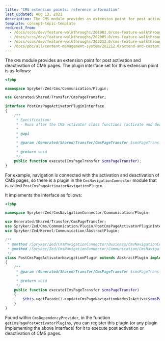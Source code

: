 ```yaml
---
title: "CMS extension points: reference information"
last_updated: Aug 13, 2021
description: The CMS module provides an extension point for post activation and deactivation of CMS pages.
template: concept-topic-template
redirect_from:
  - /docs/scos/dev/feature-walkthroughs/201903.0/cms-feature-walkthrough/cms-extension-points-reference-information.html
  - /docs/scos/dev/feature-walkthroughs/202005.0/cms-feature-walkthrough/cms-extension-points-reference-information.html
  - /docs/scos/dev/feature-walkthroughs/202212.0/cms-feature-walkthrough/cms-extension-points-reference-information.html
  - /docs/pbc/all/content-management-system/202212.0/extend-and-customize/cms-extension-points-reference-information.html
---
```


The `CMS` module provides an extension point for post activation and deactivation of CMS pages. The plugin interface set for this extension point is as follows:

```php
<?php

namespace Spryker/Zed/Cms/Communication/Plugin;

use Generated/Shared/Transfer/CmsPageTransfer;

interface PostCmsPageActivatorPluginInterface
{
    /**
     * Specification:
     * - Runs after the CMS activator class functions (activate and deactivate)
     *
     * @api
     *
     * @param /Generated/Shared/Transfer/CmsPageTransfer $cmsPageTransfer
     *
     * @return void
     */
    public function execute(CmsPageTransfer $cmsPageTransfer);
}
```

For example, navigation is connected with the activation and deactivation of CMS pages, so there is a plugin in the `CmsNavigationConnector` module that is called `PostCmsPageActivatorNavigationPlugin`.

It implements the interface as follows:

```php
<?php

namespace Spryker/Zed/CmsNavigationConnector/Communication/Plugin;

use Generated/Shared/Transfer/CmsPageTransfer;
use Spryker/Zed/Cms/Communication/Plugin/PostCmsPageActivatorPluginInterface;
use Spryker/Zed/Kernel/Communication/AbstractPlugin;

/**
 * @method /Spryker/Zed/CmsNavigationConnector/Business/CmsNavigationConnectorFacadeInterface getFacade()
 * @method /Spryker/Zed/CmsNavigationConnector/Communication/CmsNavigationConnectorCommunicationFactory getFactory()
 */
class PostCmsPageActivatorNavigationPlugin extends AbstractPlugin implements PostCmsPageActivatorPluginInterface
{
    /**
     * @param /Generated/Shared/Transfer/CmsPageTransfer $cmsPageTransfer
     *
     * @return void
     */
    public function execute(CmsPageTransfer $cmsPageTransfer)
    {
        $this->getFacade()->updateCmsPageNavigationNodesIsActive($cmsPageTransfer);
    }
}
```

Found within `CmsDependencyProvider`, in the function `getCmsPagePostActivatorPlugins`, you can register this plugin (or any plugin implementing the above interface) for it to execute post activation or deactivation of CMS pages.
